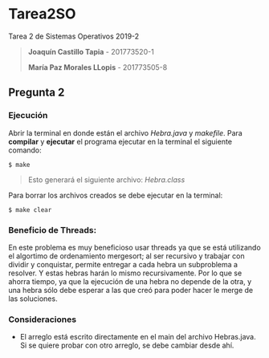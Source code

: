 # Tarea2SO

Tarea 2 de Sistemas Operativos 2019-2
> **Joaquín Castillo Tapia** - 201773520-1
>
> **María Paz Morales LLopis** - 201773505-8

## Pregunta 2
### Ejecución
Abrir la terminal en donde están el archivo *Hebra.java* y *makefile*.
Para **compilar** y **ejecutar** el programa ejecutar en la terminal el siguiente comando:
```
$ make
```
> Esto generará el siguiente archivo: *Hebra.class* 

Para borrar los archivos creados se debe ejecutar en la terminal:
```
$ make clear
```
### Beneficio de Threads:
En este problema es muy beneficioso usar threads ya que se está utilizando el algortimo de ordenamiento mergesort;
al ser recursivo y trabajar con dividir y conquistar, permite entregar a cada hebra un subproblema a resolver. Y estas
hebras harán lo mismo recursivamente. Por lo que se ahorra tiempo, ya que la ejecución de una hebra no depende de la otra,
y una hebra sólo debe esperar a las que creó para poder hacer le merge de las soluciones. 
### Consideraciones
- El arreglo está escrito directamente en el main del archivo Hebras.java. Si se quiere probar con otro arreglo, 
se debe cambiar desde ahí.